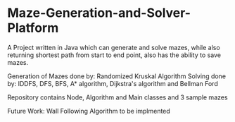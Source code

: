 # Maze-Generation-and-Solver-Platform
A Project written in Java which can generate and solve mazes, while also returning shortest path from start to end point, also has the ability to save mazes.

Generation of Mazes done by: Randomized Kruskal Algorithm
Solving done by: IDDFS, DFS, BFS, A* algorithm, Dijkstra's algorithm and Bellman Ford

Repository contains Node, Algorithm and Main classes and 3 sample mazes

Future Work: Wall Following Algorithm to be implmented
